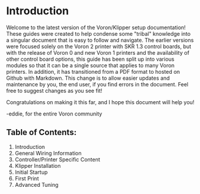 # Introduction

Welcome to the latest version of the Voron/Klipper setup documentation! These guides were created to help condense some "tribal" knowledge into a singular document that is easy to follow and navigate. The earlier versions were focused solely on the Voron 2 printer with SKR 1.3 control boards, but with the release of Voron 0 and new Voron 1 printers and the availability of other control board options, this guide has been split up into various modules so that it can be a single source that applies to many Voron printers. In addition, it has transitioned from a PDF format to hosted on Github with Markdown. This change is to allow easier updates and maintenance by you, the end user, if you find errors in the document. Feel free to suggest changes as you see fit!

Congratulations on making it this far, and I hope this document will help you!

-eddie, for the entire Voron community



## Table of Contents:

1. Introduction
2. General Wiring Information
3. Controller/Printer Specific Content
4. Klipper Installation
5. Initial Startup
6. First Print
7. Advanced Tuning